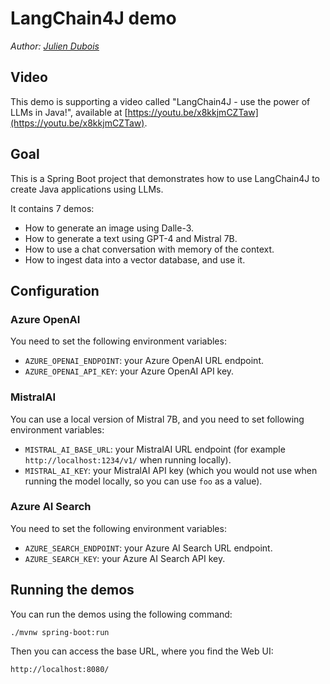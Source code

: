 # LangChain4J demo

_Author: [Julien Dubois](https://www.julien-dubois.com)_

## Video

This demo is supporting a video called "LangChain4J - use the power of LLMs in Java!", available at [https://youtu.be/x8kkjmCZTaw](https://youtu.be/x8kkjmCZTaw).

## Goal

This is a Spring Boot project that demonstrates how to use LangChain4J to create Java applications using LLMs.

It contains 7 demos:

- How to generate an image using Dalle-3.
- How to generate a text using GPT-4 and Mistral 7B.
- How to use a chat conversation with memory of the context.
- How to ingest data into a vector database, and use it.

## Configuration

### Azure OpenAI

You need to set the following environment variables:

- `AZURE_OPENAI_ENDPOINT`: your Azure OpenAI URL endpoint.
- `AZURE_OPENAI_API_KEY`: your Azure OpenAI API key.

### MistralAI

You can use a local version of Mistral 7B, and you need to set following environment variables:

- `MISTRAL_AI_BASE_URL`: your MistralAI URL endpoint (for example `http://localhost:1234/v1/` when running locally).
- `MISTRAL_AI_KEY`: your MistralAI API key (which you would not use when running the model locally, so you can use `foo` as a value).

### Azure AI Search

You need to set the following environment variables:

- `AZURE_SEARCH_ENDPOINT`: your Azure AI Search URL endpoint.
- `AZURE_SEARCH_KEY`: your Azure AI Search API key.

## Running the demos

You can run the demos using the following command:

```shell
./mvnw spring-boot:run
```

Then you can access the base URL, where you find the Web UI:

```
http://localhost:8080/
```
